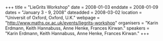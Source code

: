 +++
title = "LieGrits Workshop"
date = 2008-01-03
enddate = 2008-01-09
dates = "January 3 - 9, 2008"
dateadded = 2008-03-02
location = "Universit of Oxford, Oxford, U.K."
webpage = "http://www.maths.ox.ac.uk/events/liegrits-workshop"
organisers = "Karin Erdmann, Keith Hannabuss, Anne Henke, Frances Kirwan."
speakers = "Karin Erdmann, Keith Hannabuss, Anne Henke, Frances Kirwan."
+++
